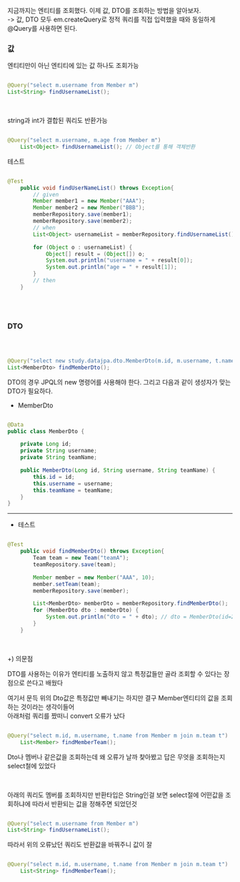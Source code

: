 지금까지는 엔티티를 조회했다. 이제 값, DTO를 조회하는 방법을 알아보자. <br/>
-> 값, DTO 모두 em.createQuery로 정적 쿼리를 직접 입력했을 때와 동일하게 @Query를 사용하면 된다. 

### 값

엔티티만이 아닌 엔티티에 있는 값 하나도 조회가능

```java

@Query("select m.username from Member m")
List<String> findUsernameList();

```

<br/>

string과 int가 결합된 쿼리도 반환가능 

```java

@Query("select m.username, m.age from Member m")
    List<Object> findUsernameList(); // Object를 통해 객체반환

```

테스트

```java

@Test
    public void findUserNameList() throws Exception{
        // given
        Member member1 = new Member("AAA");
        Member member2 = new Member("BBB");
        memberRepository.save(member1);
        memberRepository.save(member2);
        // when
        List<Object> usernameList = memberRepository.findUsernameList();

        for (Object o : usernameList) {
            Object[] result = (Object[]) o;
            System.out.println("username = " + result[0]);
            System.out.println("age = " + result[1]);
        }
        // then
    }
    

```

<br/>

### DTO

<br/>

```java

@Query("select new study.datajpa.dto.MemberDto(m.id, m.username, t.name) from Member m join m.team t")
List<MemberDto> findMemberDto();

```

DTO의 경우 JPQL의 new 명령어를 사용해야 한다. 그리고 다음과 같이 생성자가 맞는 DTO가 필요하다.

* MemberDto

```java

@Data
public class MemberDto {

    private Long id;
    private String username;
    private String teamName;

    public MemberDto(Long id, String username, String teamName) {
        this.id = id;
        this.username = username;
        this.teamName = teamName;
    }
}

```

---

* 테스트


```java

@Test
    public void findMemberDto() throws Exception{
        Team team = new Team("teamA");
        teamRepository.save(team);

        Member member = new Member("AAA", 10);
        member.setTeam(team);
        memberRepository.save(member);

        List<MemberDto> memberDto = memberRepository.findMemberDto();
        for (MemberDto dto : memberDto) {
            System.out.println("dto = " + dto); // dto = MemberDto(id=2, username=AAA, teamName=teamA)
        }
    }

```

<br/>

+) 의문점

DTO를 사용하는 이유가 엔티티를 노출하지 않고 특정값들만 골라 조회할 수 있다는 장점으로 쓴다고 배웠다

여기서 문득 위의 Dto값은 특정값만 빼내기는 하지만 결구 Member엔티티의 값을 조회하는 것이라는 생각이들어 <br/>
아래처럼 쿼리를 짰떠니 convert 오류가 났다

```java

@Query("select m.id, m.username, t.name from Member m join m.team t")
    List<Member> findMemberTeam();


```

Dto나 멤버나 같은값을 조회하는데 왜 오류가 날까 찾아봤고 답은 무엇을 조회하는지 select철에 있었다


<br/>

아래의 쿼리도 멤버를 조회하지만 반환타입은 String인걸 보면 select절에 어떤값을 조회하냐에 따라서 반환되는 값을 정해주면 되었던것

```java

@Query("select m.username from Member m")
List<String> findUsernameList();

```

따라서 위의 오류났던 쿼리도 반환값을 바꿔주니 값이 잘 


```java

@Query("select m.id, m.username, t.name from Member m join m.team t")
    List<String> findMemberTeam();


```







